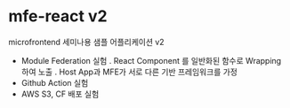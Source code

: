 # mfe-react v2
microfrontend 세미나용 샘플 어플리케이션 v2
- Module Federation 실험
    . React Component 를 일반화된 함수로 Wrapping 하여 노출
    . Host App과 MFE가 서로 다른 기반 프레임워크를 가정
- Github Action 실험
- AWS S3, CF 배포 실험